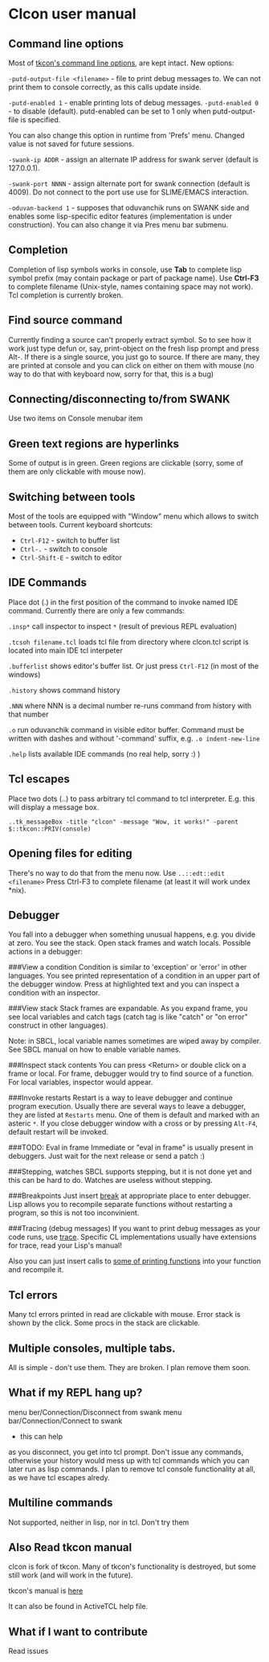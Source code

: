 Clcon user manual
===========

Command line options
--------------------
Most of [tkcon's command line options](http://tkcon.sourceforge.net/docs/start.html), are kept intact.
New options: 

```-putd-output-file <filename>``` - file to print debug messages to. We can not print them to console correctly, as this calls update inside. 

```-putd-enabled 1``` - enable printing lots of debug messages. ```-putd-enabled 0``` - to disable (default). putd-enabled can be set to 1 only when putd-output-file is specified.

You can also change this option in runtime from 'Prefs' menu. Changed value is not saved for future sessions. 

```-swank-ip ADDR``` - assign an alternate IP address for swank server (default is 127.0.0.1).

```-swank-port NNNN``` - assign alternate port for swank connection (default is 4009). Do not connect to the port use use for SLIME/EMACS interaction.

```-oduvan-backend 1``` - supposes that oduvanchik runs on SWANK side and enables some lisp-specific editor features (implementation is under construction). You can also change it via Pres menu bar submenu.

Completion
----------
Completion of lisp symbols works in console, use **Tab** to complete lisp symbol prefix (may contain package or part of package name).
Use **Ctrl-F3** to complete filename (Unix-style, names containing space may not work). 
Tcl completion is currently broken. 

Find source command
-------------------
Currently finding a source can't properly extract symbol. So to see how it work just type
defun 
or, say, 
print-object 
on the fresh lisp prompt and press Alt-. 
If there is a single source, you just go to source. 
If there are many, they are printed at console and you can click on either on them with mouse (no way to do that
with keyboard now, sorry for that, this is a bug)

Connecting/disconnecting to/from SWANK
--------------------------------------
Use two items on Console menubar item

Green text regions are hyperlinks
---------------------------------
Some of output is in green. Green regions are clickable (sorry, some of them are only clickable with mouse now). 

Switching between tools
-----------------------
Most of the tools are equipped with "Window" menu which allows to switch between tools. Current keyboard shortcuts:

- `Ctrl-F12` - switch to buffer list
- `Ctrl-.` - switch to console
- `Ctrl-Shift-E` - switch to editor

IDE Commands
------------
Place dot (.) in the first position of the command to invoke named IDE command. Currently there are only a few commands:

```.insp*``` call inspector to inspect ```*``` (result of previous REPL evaluation)

```.tcsoh filename.tcl``` loads tcl file from directory where clcon.tcl script is located into main IDE tcl interpeter 

```.bufferlist``` shows editor's buffer list. Or just press `Ctrl-F12` (in most of the windows)

```.history``` shows command history

```.NNN``` where NNN is a decimal number re-runs command from history with that number

```.o``` run oduvanchik command in visible editor buffer. Command must be written with dashes and without '-command' suffix, e.g. ```.o indent-new-line```

```.help``` lists available IDE commands (no real help, sorry :) )

Tcl escapes
-----------
Place two dots (..) to pass arbitrary tcl command to tcl interpreter. E.g. this will display a message box.

```
..tk_messageBox -title "clcon" -message "Wow, it works!" -parent $::tkcon::PRIV(console)
```

Opening files for editing
-------------------------
There's no way to do that from the menu now. Use
```..::edt::edit <filename>```
Press Ctrl-F3 to complete filename (at least it will work undex *nix).

Debugger
--------
You fall into a debugger when something unusual happens, e.g. you divide at zero. You see the stack. 
Open stack frames and watch locals. Possible actions in a debugger:

###View a condition
Condition is similar to 'exception' or 'error' in other languages. You see printed representation 
of a condition in an upper part of the debugger window. Press at highlighted text and you can inspect
a condition with an inspector.

###View stack
Stack frames are expandable. As you expand frame, you see local variables and catch tags (catch tag is like "catch" or "on error" 
construct in other languages).

Note: in SBCL, local variable names sometimes are wiped away by compiler. See SBCL manual on how to enable variable names.

###Inspect stack contents
You can press \<Return\> or double click on a frame or local. For frame, debugger would try to find source of a function. 
For local variables, inspector would appear. 

###Invoke restarts 
Restart is a way to leave debugger and continue program execution. Usually there are 
several ways to leave a debugger, they are listed at `Restarts` menu. One of them is default
and marked with an asteric `*`. If you close debugger window with a cross or by pressing `Alt-F4`,
default restart will be invoked. 

###TODO: Eval in frame
Immediate or "eval in frame" is usually present in debuggers. Just wait for the next release or send a patch :) 

###Stepping, watches
SBCL supports stepping, but it is not done yet and this can be hard to do. Watches are useless without stepping.

###Breakpoints
Just insert [break](http://www.lispworks.com/documentation/lw60/CLHS/Body/f_break.htm) at appropriate place to enter debugger.
Lisp allows you to recompile separate functions without restarting a program, so this is not too inconvinient.

###Tracing (debug messages)
If you want to print debug messages as your code runs, use [trace](http://www.lispworks.com/documentation/lw60/CLHS/Body/m_tracec.htm).
Specific CL implementations usually have extensions for trace, read your Lisp's manual!

Also you can just insert calls to [some of printing functions](http://www.lispworks.com/documentation/lw60/CLHS/Body/f_wr_pr.htm) 
into your function and recompile it. 

Tcl errors
----------
Many tcl errors printed in read are clickable with mouse. Error stack is shown by the click. Some procs in the stack are clickable.

Multiple consoles, multiple tabs.
---------------------------------
All is simple - don't use them. They are broken. I plan remove them soon. 

What if my REPL hang up?
------------------------
menu ber/Connection/Disconnect from swank
menu bar/Connection/Connect to swank
- this can help

as you disconnect, you get into tcl prompt. Don't issue any commands, otherwise your history would mess up
with tcl commands which you can later run as lisp commands. I plan to remove tcl console functionality at all,
as we have tcl escapes alredy.

Multiline commands
------------------
Not supported, neither in lisp, nor in tcl. Don't try them

Also Read tkcon manual
----------------------
clcon is fork of tkcon. Many of tkcon's functionality is destroyed, but some still work (and will work in the future).

tkcon's manual is [here](http://tkcon.sourceforge.net/docs/index.html)

It can also be found in ActiveTCL help file.
 
## What if I want to contribute
Read issues
